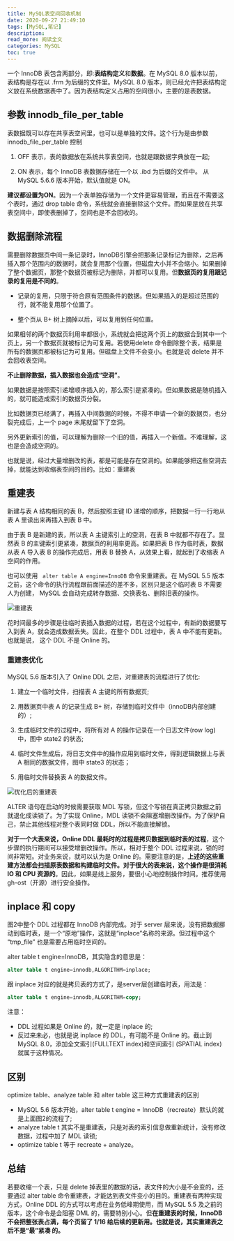 ```yaml
---
title: MySQL表空间回收机制
date: 2020-09-27 21:49:10
tags: [MySQL,笔记]
description: 
read_more: 阅读全文
categories: MySQL
toc: true
---
```



一个 InnoDB 表包含两部分，即:**表结构定义**和**数据**。在 MySQL 8.0 版本以前，表结构是存在以 .frm 为后缀的文件里。MySQL 8.0 版本，则已经允许把表结构定义放在系统数据表中了。因为表结构定义占用的空间很小，主要的是表数据。

## 参数 innodb_file_per_table

表数据既可以存在共享表空间里，也可以是单独的文件。这个行为是由参数 innodb_file_per_table 控制

1. OFF 表示，表的数据放在系统共享表空间，也就是跟数据字典放在一起;

2. ON 表示，每个 InnoDB 表数据存储在一个以 .ibd 为后缀的文件中。 从 MySQL 5.6.6 版本开始，默认值就是 ON。

<!-- more -->

**建议都设置为ON**。因为一个表单独存储为一个文件更容易管理，而且在不需要这个表时，通过 drop table 命令，系统就会直接删除这个文件。而如果是放在共享表空间中，即使表删掉了，空间也是不会回收的。

## 数据删除流程

需要删除数据页中间一条记录时，InnoDB引擎会把那条记录标记为删除，之后再插入那个范围内的数据时，就会复用那个位置，但磁盘大小并不会缩小。如果删掉了整个数据页，那整个数据页被标记为删除，并都可以复用。但**数据页的复用跟记录的复用是不同的**。

+ 记录的复用，只限于符合原有范围条件的数据。但如果插入的是超过范围的行，就不能复用那个位置了。

+ 整个页从 B+ 树上摘掉以后，可以复用到任何位置。


如果相邻的两个数据页利用率都很小，系统就会把这两个页上的数据合到其中一个页上，另一个数据页就被标记为可复用。若使用delete 命令删除整个表，结果是所有的数据页都被标记为可复用。但磁盘上文件不会变小。也就是说 delete 并不会回收表空间。

**不止删除数据，插入数据也会造成“空洞”**。

如果数据是按照索引递增顺序插入的，那么索引是紧凑的。但如果数据是随机插入的，就可能造成索引的数据页分裂。

比如数据页已经满了，再插入中间数据的时候，不得不申请一个新的数据页，也分裂完成后，上一个 page 末尾就留下了空洞。

另外更新索引的值，可以理解为删除一个旧的值，再插入一个新值。不难理解，这也是会造成空洞的。

也就是说，经过大量增删改的表，都是可能是存在空洞的。如果能够把这些空洞去掉，就能达到收缩表空间的目的。比如：重建表

## 重建表

新建与表 A 结构相同的表 B，然后按照主键 ID 递增的顺序，把数据一行一行地从表 A 里读出来再插入到表 B 中。

由于表 B 是新建的表，所以表 A 主键索引上的空洞，在表 B 中就都不存在了。显然表 B 的主键索引更紧凑，数据页的利用率更高。如果把表 B 作为临时表，数据从表 A 导入表 B 的操作完成后，用表 B 替换 A，从效果上看，就起到了收缩表 A 空间的作用。

也可以使用 `` alter table A engine=InnoDB`` 命令来重建表。在 MySQL 5.5 版本之前，这个命令的执行流程跟前面描述的差不多，区别只是这个临时表 B 不需要人为创建， MySQL 会自动完成转存数据、交换表名、删除旧表的操作。

![重建表](image-20200927214940295.png)

花时间最多的步骤是往临时表插入数据的过程，若在这个过程中，有新的数据要写入到表 A，就会造成数据丢失。因此，在整个 DDL 过程中，表 A 中不能有更新。也就是说， 这个 DDL 不是 Online 的。

### 重建表优化

MySQL 5.6 版本引入了 Online DDL 之后，对重建表的流程进行了优化:

1. 建立一个临时文件，扫描表 A 主键的所有数据页;

2. 用数据页中表 A 的记录生成 B+ 树，存储到临时文件中（innoDB内部创建的）;

3. 生成临时文件的过程中，将所有对 A 的操作记录在一个日志文件(row log)中，图中 state2 的状态;

4. 临时文件生成后，将日志文件中的操作应用到临时文件，得到逻辑数据上与表 A 相同的数据文件，图中 state3 的状态；

5. 用临时文件替换表 A 的数据文件。

![优化后的重建表](image-20200927213946521.png)

ALTER 语句在启动的时候需要获取 MDL 写锁，但这个写锁在真正拷贝数据之前就退化成读锁了。为了实现 Online，MDL 读锁不会阻塞增删改操作。为了保护自己，禁止其他线程对整个表同时做 DDL，所以不能直接解锁。

**对于一个大表来说，Online DDL 最耗时的过程是拷贝数据到临时表的过程**，这个步骤的执行期间可以接受增删改操作。所以，相对于整个 DDL 过程来说，锁的时间非常短。对业务来说，就可以认为是 Online 的。需要注意的是，**上述的这些重建方法都会扫描原表数据和构建临时文件。对于很大的表来说，这个操作是很消耗 IO 和 CPU 资源的**。因此，如果是线上服务，要很小心地控制操作时间。推荐使用gh-ost（开源）进行安全操作。

## inplace 和 copy

图2中整个 DDL 过程都在 InnoDB 内部完成。对于 server 层来说，没有把数据挪动到临时表，是一个“原地”操作，这就是“inplace”名称的来源。但过程中这个 “tmp_file” 也是需要占用临时空间的。

alter table t engine=InnoDB，其实隐含的意思是：

```sql
alter table t engine=innodb,ALGORITHM=inplace;
```

跟 inplace 对应的就是拷贝表的方式了，是server层创建临时表，用法是：

```sql
alter table t engine=innodb,ALGORITHM=copy;
```

注意：

+ DDL 过程如果是 Online 的，就一定是 inplace 的;
+ 反过来未必，也就是说 inplace 的 DDL，有可能不是 Online 的。截止到 MySQL 8.0，添加全文索引(FULLTEXT index)和空间索引 (SPATIAL index) 就属于这种情况。

## 区别

optimize table、analyze table 和 alter table 这三种方式重建表的区别

+ MySQL 5.6 版本开始，alter table t engine = InnoDB（recreate）默认的就是上面图2的流程了;
+ analyze table t 其实不是重建表，只是对表的索引信息做重新统计，没有修改数据，过程中加了 MDL 读锁;
+ optimize table t 等于 recreate + analyze。

## 总结

若要收缩一个表，只是 delete 掉表里的数据的话，表文件的大小是不会变的，还要通过 alter table 命令重建表，才能达到表文件变小的目的。重建表有两种实现方式，Online DDL 的方式可以考虑在业务低峰期使用，而 MySQL 5.5 及之前的版本，这个命令是会阻塞 DML 的，需要特别小心。但**在重建表的时候，InnoDB 不会把整张表占满，每个页留了 1/16 给后续的更新用。也就是说，其实重建表之后不是“最”紧凑 的。**